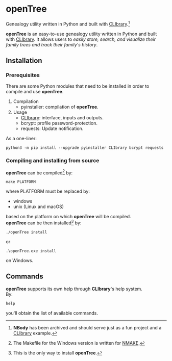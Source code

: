 # openTree

Genealogy utility written in Python and built with [CLIbrary](https://github.com/diantonioandrea/CLIbrary).[^1]  

**openTree** is an easy-to-use genealogy utility written in Python and built with [CLIbrary](https://github.com/diantonioandrea/CLIbrary). It allows users to *easily store, search, and visualize their family trees and track their family's history*.

[^1]: **NBody** has been archived and should serve just as a fun project and a [CLIbrary](https://github.com/diantonioandrea/CLIbrary) example.

## Installation

### Prerequisites

There are some Python modules that need to be installed in order to compile and use **openTree**.

1. Compilation
	* pyinstaller: compilation of **openTree**.
2. Usage
	* [CLIbrary](https://github.com/diantonioandrea/CLIbrary): interface, inputs and outputs.
	* bcrypt: profile password-protection.
	* requests: Update notification.

As a one-liner:

	python3 -m pip install --upgrade pyinstaller CLIbrary bcrypt requests

### Compiling and installing from source

**openTree** can be compiled[^2] by:

	make PLATFORM

where PLATFORM must be replaced by:

* windows
* unix (Linux and macOS)

based on the platform on which **openTree** will be compiled.  
**openTree** can be then installed[^3] by:

	./openTree install

or

	.\openTree.exe install

on Windows.

[^2]: The Makefile for the Windows version is written for [NMAKE](https://learn.microsoft.com/en-gb/cpp/build/reference/nmake-reference?view=msvc-170).
[^3]: This is the only way to install **openTree**.

## Commands

**openTree** supports its own help through **CLIbrary**'s help system.  
By:

	help

you'll obtain the list of available commands.
